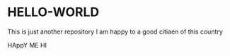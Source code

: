 # HELLO-WORLD
This is just another repository I am happy to a good citiaen of this country


HAppY ME
HI
